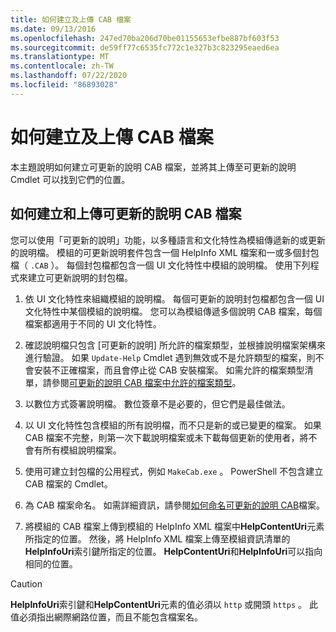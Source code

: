 ```yaml
---
title: 如何建立及上傳 CAB 檔案
ms.date: 09/13/2016
ms.openlocfilehash: 247ed70ba206d70be01155653efbe887bf603f53
ms.sourcegitcommit: de59ff77c6535fc772c1e327b3c823295eaed6ea
ms.translationtype: MT
ms.contentlocale: zh-TW
ms.lasthandoff: 07/22/2020
ms.locfileid: "86893028"
---
```

# <a name="how-to-create-and-upload-cab-files"></a>如何建立及上傳 CAB 檔案

本主題說明如何建立可更新的說明 CAB 檔案，並將其上傳至可更新的說明 Cmdlet 可以找到它們的位置。

## <a name="how-to-create-and-upload-updatable-help-cab-files"></a>如何建立和上傳可更新的說明 CAB 檔案

您可以使用「可更新的說明」功能，以多種語言和文化特性為模組傳遞新的或更新的說明檔。 模組的可更新說明套件包含一個 HelpInfo XML 檔案和一或多個封包檔（ `.CAB` ）。 每個封包檔都包含一個 UI 文化特性中模組的說明檔。 使用下列程式來建立可更新說明的封包檔。

1. 依 UI 文化特性來組織模組的說明檔。 每個可更新的說明封包檔都包含一個 UI 文化特性中某個模組的說明檔。 您可以為模組傳遞多個說明 CAB 檔案，每個檔案都適用于不同的 UI 文化特性。

1. 確認說明檔只包含 [可更新的說明] 所允許的檔案類型，並根據說明檔案架構來進行驗證。 如果 `Update-Help` Cmdlet 遇到無效或不是允許類型的檔案，則不會安裝不正確檔案，而且會停止從 CAB 安裝檔案。 如需允許的檔案類型清單，請參閱[可更新的說明 CAB 檔案中允許的檔案類型](./file-types-permitted-in-an-updatable-help-cab-file.md)。

1. 以數位方式簽署說明檔。 數位簽章不是必要的，但它們是最佳做法。

1. 以 UI 文化特性包含模組的所有說明檔，而不只是新的或已變更的檔案。 如果 CAB 檔案不完整，則第一次下載說明檔案或未下載每個更新的使用者，將不會有所有模組說明檔案。

1. 使用可建立封包檔的公用程式，例如 `MakeCab.exe` 。 PowerShell 不包含建立 CAB 檔案的 Cmdlet。

1. 為 CAB 檔案命名。 如需詳細資訊，請參閱[如何命名可更新的說明 CAB](./how-to-name-an-updatable-help-cab-file.md)檔案。

1. 將模組的 CAB 檔案上傳到模組的 HelpInfo XML 檔案中**HelpContentUri**元素所指定的位置。 然後，將 HelpInfo XML 檔案上傳至模組資訊清單的**HelpInfoUri**索引鍵所指定的位置。 **HelpContentUri**和**HelpInfoUri**可以指向相同的位置。

> [!CAUTION]
> **HelpInfoUri**索引鍵和**HelpContentUri**元素的值必須以 `http` 或開頭 `https` 。 此值必須指出網際網路位置，而且不能包含檔案名。
